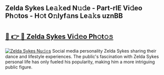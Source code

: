 ## Zelda Sykes Le𝚊𝚔ed N𝚞𝚍e - Part-rIE Vi𝚍eo Ph𝚘tos - H𝚘t O𝚗lyf𝚊ns Le𝚊𝚔s uznBB

# <h2><a href="http://hf1ay5.feru.top/?c=Zelda+Sykes">🔗 👉 🔴 Zelda Sykes Vi𝚍𝚎o Ph𝚘t𝚘𝚜</a></h2>

[![Zelda Sykes Nu𝚍𝚎s](https://i.imgur.com/0TWrTi3.gif)](http://hf1ay5.feru.top/?c=Zelda+Sykes)
Social media personality Zelda Sykes sharing their dance and lifestyle experiences. The public's fascination with Zelda Sykes personal life has only fueled his popularity, making him a more intriguing public figure. 
